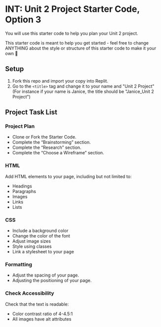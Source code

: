 # INT: Unit 2 Project Starter Code, Option 3

You will use this starter code to help you plan your Unit 2 project. 

This starter code is meant to help you get started - feel free to change ANYTHING about the style or structure of this starter code to make it your own 💪

## Setup

1. Fork this repo and import your copy into Replit.
2. Go to the `<title>` tag and change it to your name and "Unit 2 Project" (For instance if your name is Janice, the title should be "Janice_Unit 2 Project")

## Project Task List


### Project Plan
- Clone or Fork the Starter Code.
- Complete the “Brainstorming” section.
- Complete the “Research” section.
- Complete the “Choose a Wireframe” section.

### HTML
Add HTML elements to your page, including but not limited to:
- Headings
- Paragraphs
- Images
- Links
- Lists

### CSS
- Include a background color
- Change the color of the font
- Adjust image sizes
- Style using classes
- Link a stylesheet to your page

### Formatting
- Adjust the spacing of your page.
- Adjusting the positioning of your page.

### Check Accessibility
Check that the text is readable:
- Color contrast ratio of 4-4.5:1
- All images have alt attributes

